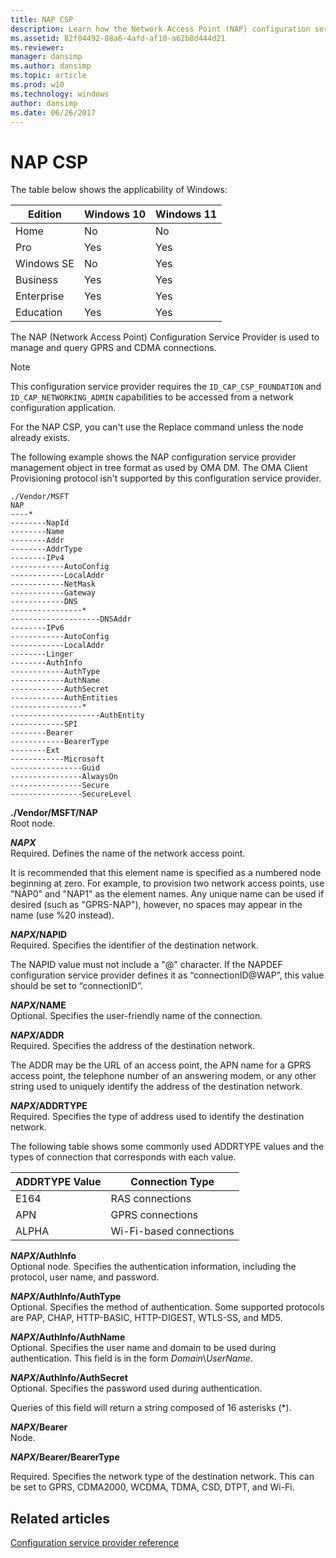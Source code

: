 ```yaml
---
title: NAP CSP
description: Learn how the Network Access Point (NAP) configuration service provider (CSP) is used to manage and query GPRS and CDMA connections.
ms.assetid: 82f04492-88a6-4afd-af10-a62b8d444d21
ms.reviewer: 
manager: dansimp
ms.author: dansimp
ms.topic: article
ms.prod: w10
ms.technology: windows
author: dansimp
ms.date: 06/26/2017
---
```


# NAP CSP

The table below shows the applicability of Windows:

|Edition|Windows 10|Windows 11|
|--- |--- |--- |
|Home|No|No|
|Pro|Yes|Yes|
|Windows SE|No|Yes|
|Business|Yes|Yes|
|Enterprise|Yes|Yes|
|Education|Yes|Yes|

The NAP (Network Access Point) Configuration Service Provider is used to manage and query GPRS and CDMA connections.

> [!Note]
> This configuration service provider requires the `ID_CAP_CSP_FOUNDATION` and `ID_CAP_NETWORKING_ADMIN` capabilities to be accessed from a network configuration application.

For the NAP CSP, you can't use the Replace command unless the node already exists.

The following example shows the NAP configuration service provider management object in tree format as used by OMA DM. The OMA Client Provisioning protocol isn't supported by this configuration service provider.

```console
./Vendor/MSFT
NAP
----*
--------NapId
--------Name
--------Addr
--------AddrType
--------IPv4
------------AutoConfig
------------LocalAddr
------------NetMask
------------Gateway
------------DNS
----------------*
--------------------DNSAddr
--------IPv6
------------AutoConfig
------------LocalAddr
--------Linger
--------AuthInfo
------------AuthType
------------AuthName
------------AuthSecret
------------AuthEntities
----------------*
--------------------AuthEntity
------------SPI
--------Bearer
------------BearerType
--------Ext
------------Microsoft
----------------Guid
----------------AlwaysOn
----------------Secure
----------------SecureLevel
```

<a href="" id="--vendor-msft-nap"></a>**./Vendor/MSFT/NAP**  
Root node.

<a href="" id="napx"></a>***NAPX***  
Required. Defines the name of the network access point.

It is recommended that this element name is specified as a numbered node beginning at zero. For example, to provision two network access points, use "NAP0" and "NAP1" as the element names. Any unique name can be used if desired (such as "GPRS-NAP"), however, no spaces may appear in the name (use %20 instead).

<a href="" id="napx-napid"></a>***NAPX*/NAPID**  
Required. Specifies the identifier of the destination network.

The NAPID value must not include a "@" character. If the NAPDEF configuration service provider defines it as “connectionID@WAP”, this value should be set to “connectionID”.

<a href="" id="napx-name"></a>***NAPX*/NAME**  
Optional. Specifies the user-friendly name of the connection.

<a href="" id="napx-addr"></a>***NAPX*/ADDR**  
Required. Specifies the address of the destination network.

The ADDR may be the URL of an access point, the APN name for a GPRS access point, the telephone number of an answering modem, or any other string used to uniquely identify the address of the destination network.

<a href="" id="napx-addrtype"></a>***NAPX*/ADDRTYPE**  
Required. Specifies the type of address used to identify the destination network.

The following table shows some commonly used ADDRTYPE values and the types of connection that corresponds with each value.

|ADDRTYPE Value|Connection Type|
|--- |--- |
|E164|RAS connections|
|APN|GPRS connections|
|ALPHA|Wi-Fi-based connections|

<a href="" id="napx-authinfo"></a>***NAPX*/AuthInfo**  
Optional node. Specifies the authentication information, including the protocol, user name, and password.

<a href="" id="napx-authinfo-authtype"></a>***NAPX*/AuthInfo/AuthType**  
Optional. Specifies the method of authentication. Some supported protocols are PAP, CHAP, HTTP-BASIC, HTTP-DIGEST, WTLS-SS, and MD5.

<a href="" id="napx-authinfo-authname"></a>***NAPX*/AuthInfo/AuthName**  
Optional. Specifies the user name and domain to be used during authentication. This field is in the form *Domain*\\*UserName*.

<a href="" id="napx-authinfo-authsecret"></a>***NAPX*/AuthInfo/AuthSecret**  
Optional. Specifies the password used during authentication.

Queries of this field will return a string composed of 16 asterisks (\*).

<a href="" id="napx-bearer"></a>***NAPX*/Bearer**  
Node.

<a href="" id="napx-bearer-bearertype"></a>***NAPX*/Bearer/BearerType**  

Required. Specifies the network type of the destination network. This can be set to GPRS, CDMA2000, WCDMA, TDMA, CSD, DTPT, and Wi-Fi.

## Related articles

[Configuration service provider reference](configuration-service-provider-reference.md)
 
